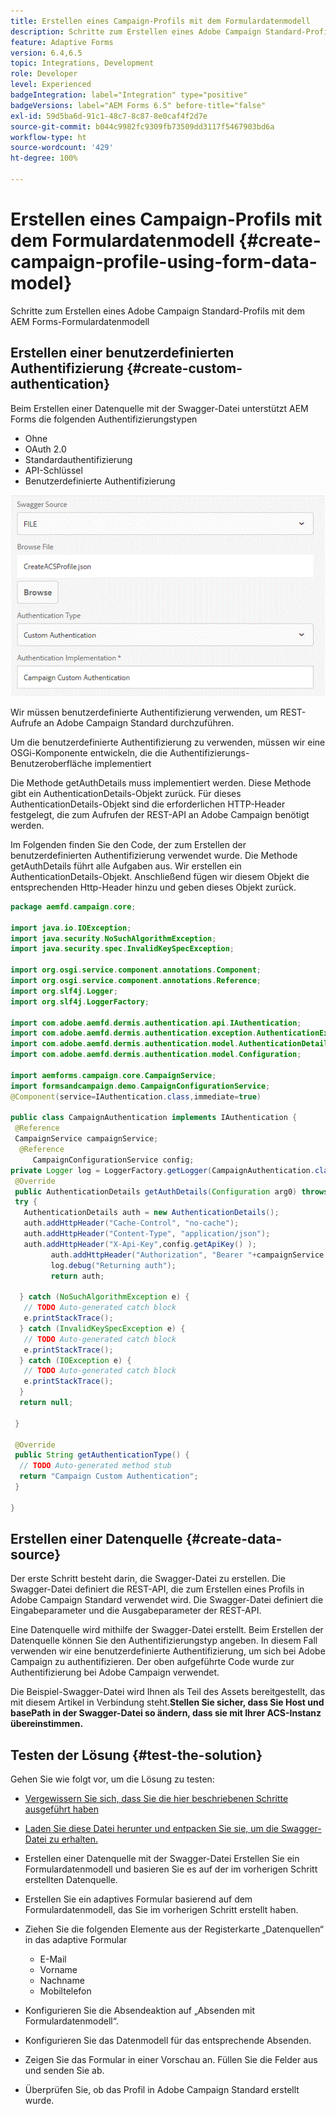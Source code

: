 ```yaml
---
title: Erstellen eines Campaign-Profils mit dem Formulardatenmodell
description: Schritte zum Erstellen eines Adobe Campaign Standard-Profils mit dem AEM Forms-Formulardatenmodell
feature: Adaptive Forms
version: 6.4,6.5
topic: Integrations, Development
role: Developer
level: Experienced
badgeIntegration: label="Integration" type="positive"
badgeVersions: label="AEM Forms 6.5" before-title="false"
exl-id: 59d5ba6d-91c1-48c7-8c87-8e0caf4f2d7e
source-git-commit: b044c9982fc9309fb73509dd3117f5467903bd6a
workflow-type: ht
source-wordcount: '429'
ht-degree: 100%

---
```


# Erstellen eines Campaign-Profils mit dem Formulardatenmodell {#create-campaign-profile-using-form-data-model}

Schritte zum Erstellen eines Adobe Campaign Standard-Profils mit dem AEM Forms-Formulardatenmodell

## Erstellen einer benutzerdefinierten Authentifizierung {#create-custom-authentication}

Beim Erstellen einer Datenquelle mit der Swagger-Datei unterstützt AEM Forms die folgenden Authentifizierungstypen

* Ohne
* OAuth 2.0
* Standardauthentifizierung
* API-Schlüssel
* Benutzerdefinierte Authentifizierung

![campaingfdm](assets/campaignfdm.gif)

Wir müssen benutzerdefinierte Authentifizierung verwenden, um REST-Aufrufe an Adobe Campaign Standard durchzuführen.

Um die benutzerdefinierte Authentifizierung zu verwenden, müssen wir eine OSGi-Komponente entwickeln, die die Authentifizierungs-Benutzeroberfläche implementiert

Die Methode getAuthDetails muss implementiert werden. Diese Methode gibt ein AuthenticationDetails-Objekt zurück. Für dieses AuthenticationDetails-Objekt sind die erforderlichen HTTP-Header festgelegt, die zum Aufrufen der REST-API an Adobe Campaign benötigt werden.

Im Folgenden finden Sie den Code, der zum Erstellen der benutzerdefinierten Authentifizierung verwendet wurde. Die Methode getAuthDetails führt alle Aufgaben aus. Wir erstellen ein AuthenticationDetails-Objekt. Anschließend fügen wir diesem Objekt die entsprechenden Http-Header hinzu und geben dieses Objekt zurück.

```java
package aemfd.campaign.core;

import java.io.IOException;
import java.security.NoSuchAlgorithmException;
import java.security.spec.InvalidKeySpecException;

import org.osgi.service.component.annotations.Component;
import org.osgi.service.component.annotations.Reference;
import org.slf4j.Logger;
import org.slf4j.LoggerFactory;

import com.adobe.aemfd.dermis.authentication.api.IAuthentication;
import com.adobe.aemfd.dermis.authentication.exception.AuthenticationException;
import com.adobe.aemfd.dermis.authentication.model.AuthenticationDetails;
import com.adobe.aemfd.dermis.authentication.model.Configuration;

import aemforms.campaign.core.CampaignService;
import formsandcampaign.demo.CampaignConfigurationService;
@Component(service=IAuthentication.class,immediate=true)

public class CampaignAuthentication implements IAuthentication {
 @Reference
 CampaignService campaignService;
  @Reference
     CampaignConfigurationService config;
private Logger log = LoggerFactory.getLogger(CampaignAuthentication.class);
 @Override
 public AuthenticationDetails getAuthDetails(Configuration arg0) throws AuthenticationException {
 try {
   AuthenticationDetails auth = new AuthenticationDetails();
   auth.addHttpHeader("Cache-Control", "no-cache");
   auth.addHttpHeader("Content-Type", "application/json");
   auth.addHttpHeader("X-Api-Key",config.getApiKey() );
         auth.addHttpHeader("Authorization", "Bearer "+campaignService.getAccessToken());
         log.debug("Returning auth");
         return auth;
   
  } catch (NoSuchAlgorithmException e) {
   // TODO Auto-generated catch block
   e.printStackTrace();
  } catch (InvalidKeySpecException e) {
   // TODO Auto-generated catch block
   e.printStackTrace();
  } catch (IOException e) {
   // TODO Auto-generated catch block
   e.printStackTrace();
  }
  return null;
  
 }

 @Override
 public String getAuthenticationType() {
  // TODO Auto-generated method stub
  return "Campaign Custom Authentication";
 }

}
```

## Erstellen einer Datenquelle {#create-data-source}

Der erste Schritt besteht darin, die Swagger-Datei zu erstellen. Die Swagger-Datei definiert die REST-API, die zum Erstellen eines Profils in Adobe Campaign Standard verwendet wird. Die Swagger-Datei definiert die Eingabeparameter und die Ausgabeparameter der REST-API.

Eine Datenquelle wird mithilfe der Swagger-Datei erstellt. Beim Erstellen der Datenquelle können Sie den Authentifizierungstyp angeben. In diesem Fall verwenden wir eine benutzerdefinierte Authentifizierung, um sich bei Adobe Campaign zu authentifizieren. Der oben aufgeführte Code wurde zur Authentifizierung bei Adobe Campaign verwendet.

Die Beispiel-Swagger-Datei wird Ihnen als Teil des Assets bereitgestellt, das mit diesem Artikel in Verbindung steht.**Stellen Sie sicher, dass Sie Host und basePath in der Swagger-Datei so ändern, dass sie mit Ihrer ACS-Instanz übereinstimmen.**

## Testen der Lösung {#test-the-solution}

Gehen Sie wie folgt vor, um die Lösung zu testen:
* [Vergewissern Sie sich, dass Sie die hier beschriebenen Schritte ausgeführt haben](aem-forms-with-campaign-standard-getting-started-tutorial.md)
* [Laden Sie diese Datei herunter und entpacken Sie sie, um die Swagger-Datei zu erhalten.](assets/create-acs-profile-swagger-file.zip)
* Erstellen einer Datenquelle mit der Swagger-Datei
Erstellen Sie ein Formulardatenmodell und basieren Sie es auf der im vorherigen Schritt erstellten Datenquelle.
* Erstellen Sie ein adaptives Formular basierend auf dem Formulardatenmodell, das Sie im vorherigen Schritt erstellt haben.
* Ziehen Sie die folgenden Elemente aus der Registerkarte „Datenquellen“ in das adaptive Formular

   * E-Mail
   * Vorname
   * Nachname
   * Mobiltelefon

* Konfigurieren Sie die Absendeaktion auf „Absenden mit Formulardatenmodell“.
* Konfigurieren Sie das Datenmodell für das entsprechende Absenden.
* Zeigen Sie das Formular in einer Vorschau an. Füllen Sie die Felder aus und senden Sie ab.
* Überprüfen Sie, ob das Profil in Adobe Campaign Standard erstellt wurde.
